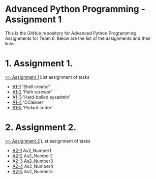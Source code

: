 # Advanced Python Programming - Assignment 1

This is the GitHub repository for Advanced Python Programming Assignments for Team 6. Below are the list of the assignments and their links.
# 1. Assignment 1.
[>> Assignment 1](https://github.com/Gbolly007/AdvancedPython/tree/master/Assignment1) 
List assignment of tasks
* [A1-1] 'Shell creator'
* [A1-2] 'Path screwer'
* [A1-3] 'Hard-boiled sysadmin'
* [A1-4] 'CCleaner'
* [A1-5] 'Pedant coder'

# 2. Assignment 2.
[>> Assignment 2](https://github.com/Gbolly007/AdvancedPython/tree/master/Assignment2) 
List assignment of tasks
* [A2-1] As2_Number1
* [A2-2] As2_Number2
* [A2-3] As2_Number3
* [A2-4] As2_Number4
* [A2-5] As2_Number5


[A1-1]: <https://github.com/Gbolly007/AdvancedPython/blob/master/Assignment1/Number1.py>
[A1-2]: <https://github.com/Gbolly007/AdvancedPython/blob/master/Assignment1/Number2.py>
[A1-3]: <https://github.com/Gbolly007/AdvancedPython/blob/master/Assignment1/Number3.py>
[A1-4]: <https://github.com/Gbolly007/AdvancedPython/blob/master/Assignment1/Number4.py>
[A1-5]: <https://github.com/Gbolly007/AdvancedPython/blob/master/Assignment1/Number5.py>

[A2-1]: <https://github.com/Gbolly007/AdvancedPython/blob/master/Assignment2/As2_Number1.py>
[A2-2]: <https://github.com/Gbolly007/AdvancedPython/blob/master/Assignment2/As2_Number2.py>
[A2-3]: <https://github.com/Gbolly007/AdvancedPython/blob/master/Assignment2/As2_Number3.py>
[A2-4]: <https://github.com/Gbolly007/AdvancedPython/blob/master/Assignment2/As2_Number4.py>
[A2-5]: <https://github.com/Gbolly007/AdvancedPython/blob/master/Assignment2/As2_Number5.py>
